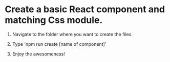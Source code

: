 # Create a basic React component and matching Css module.

1. Navigate to the folder where you want to create the files.

2. Type 'npm run create [name of component]'

3. Enjoy the awesomeness!